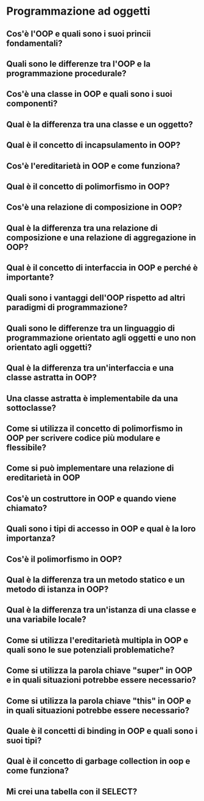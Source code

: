 # Programmazione ad oggetti

## **Cos'è l'OOP e quali sono i suoi princii fondamentali?**

## **Quali sono le differenze tra l'OOP e la programmazione procedurale?**

## **Cos'è una classe in OOP e quali sono i suoi componenti?**

## **Qual è la differenza tra una classe e un oggetto?**

## **Qual è il concetto di incapsulamento in OOP?**

## **Cos'è l'ereditarietà in OOP e come funziona?**

## **Qual è il concetto di polimorfismo in OOP?**

## **Cos'è una relazione di composizione in OOP?**

## **Qual è la differenza tra una relazione di composizione e una relazione di aggregazione in OOP?**

## **Qual è il concetto di interfaccia in OOP e perché è importante?**

## **Quali sono i vantaggi dell'OOP rispetto ad altri paradigmi di programmazione?**

## **Quali sono le differenze tra un linguaggio di programmazione orientato agli oggetti e uno non orientato agli oggetti?**

## **Qual è la differenza tra un'interfaccia e una classe astratta in OOP?**

## **Una classe astratta è implementabile da una sottoclasse?**

## **Come si utilizza il concetto di polimorfismo in OOP per scrivere codice più modulare e flessibile?**

## **Come si può implementare una relazione di ereditarietà in OOP**

## **Cos'è un costruttore in OOP e quando viene chiamato?**

## **Quali sono i tipi di accesso in OOP e qual è la loro importanza?**

## **Cos'è il polimorfismo in OOP?**

## **Qual è la differenza tra un metodo statico e un metodo di istanza in OOP?**

## **Qual è la differenza tra un'istanza di una classe e una variabile locale?**

## **Come si utilizza l'ereditarietà multipla in OOP e quali sono le sue potenziali problematiche?**

## **Come si utilizza la parola chiave "super" in OOP e in quali situazioni potrebbe essere necessario?**

## **Come si utilizza la parola chiave "this" in OOP e in quali situazioni potrebbe essere necessario?**

## **Quale è il concetti di binding in OOP e quali sono i suoi tipi?**

## **Qual è il concetto di garbage collection in oop e come funziona?**

## **Mi crei una tabella con il SELECT?**
